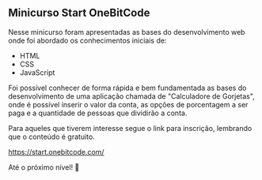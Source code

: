 ## Minicurso Start OneBitCode

Nesse minicurso foram apresentadas as bases do desenvolvimento web onde foi abordado os conhecimentos iniciais de: 

- HTML
- CSS
- JavaScript

Foi possível conhecer de forma rápida e bem fundamentada as bases do desenvolvimento de uma aplicação chamada de "Calculadore de Gorjetas", onde é possível inserir o valor da conta, as opções de porcentagem a ser paga e a quantidade de pessoas que dividirão a conta.

Para aqueles que tiverem interesse segue o link para inscrição, lembrando que o conteúdo é gratuito.

https://start.onebitcode.com/

Até o próximo nível! :rocket: